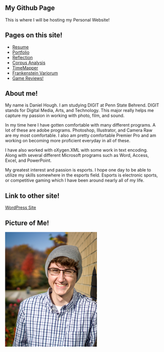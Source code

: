 ## My Github Page

This is where I will be hosting my Personal Website!

## Pages on this site!
* [Resume](resume.md)
* [Portfolio](portfolio.md)
* [Reflection](reflection.md)
* [Corpus Analysis](Corpus.md)
* [TimeMapper](timemapper.md)
* [Frankenstein Variorum](variorum.md)
* [Game Reviews!](game.md)
## About me!

My name is Daniel Hough. I am studying DIGIT at Penn State Behrend. DIGIT stands for Digital Media, Arts, and Technology. This major really helps me capture my passion in working with photo, film, and sound.

In my time here I have gotten comfortable with many different programs. A lot of these are adobe programs. Photoshop, Illustrator, and Camera Raw  are my most comfortable. I also am pretty comfortable Premier Pro and am working on becoming more proficient everyday in all of these.

I have also worked with oXygen.XML with some work in text encoding. Along with several different Microsoft programs such as Word, Access, Excel, and PowerPoint.

My greatest interest and passion is esports. I hope one day to be able to utilize my skills somewhere in the esports field. Esports is electronic sports, or competitive gaming which I have been around nearly all of my life.

## Link to other site!

[WordPress Site](https://sites.psu.edu/dxh405/)

## Picture of Me!

<img src="Images/GnK-WMxL.jpg" alt="senior picture" width="300"/>
